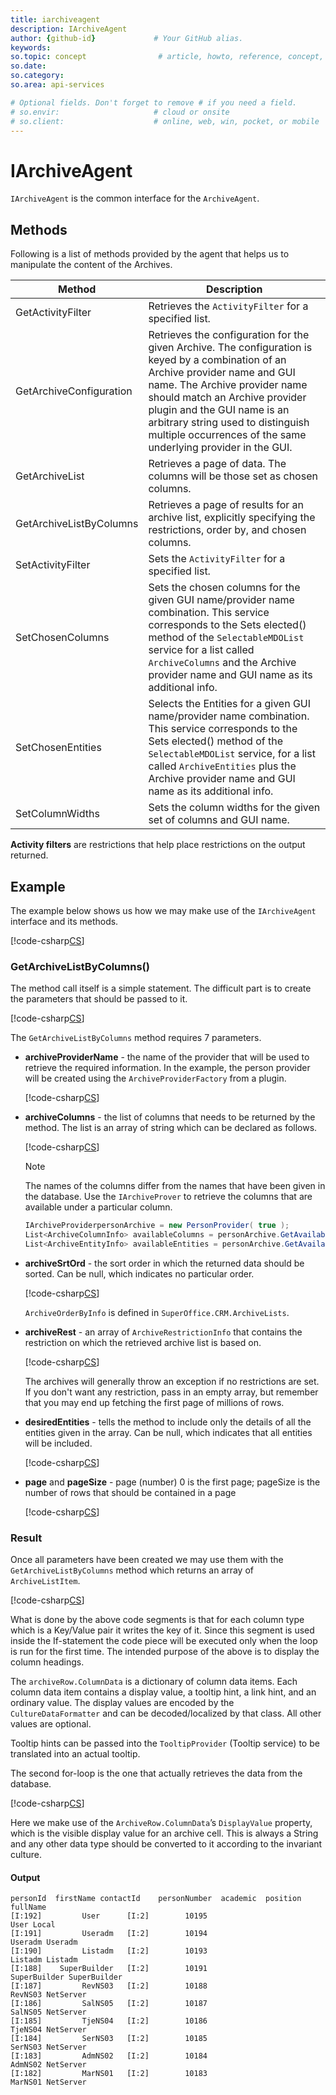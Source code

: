 ```yaml
---
title: iarchiveagent 
description: IArchiveAgent
author: {github-id}             # Your GitHub alias.
keywords: 
so.topic: concept                # article, howto, reference, concept, guide
so.date:
so.category:
so.area: api-services

# Optional fields. Don't forget to remove # if you need a field.
# so.envir:                     # cloud or onsite
# so.client:                    # online, web, win, pocket, or mobile
---
```


# IArchiveAgent

`IArchiveAgent` is the common interface for the `ArchiveAgent`.

## Methods

Following is a list of methods provided by the agent that helps us to manipulate the content of the Archives.

| Method |Description |
|---|---|
| GetActivityFilter | Retrieves the `ActivityFilter` for a specified list. |
| GetArchiveConfiguration | Retrieves the configuration for the given Archive. The configuration is keyed by a combination of an Archive provider name and GUI name. The Archive provider name should match an Archive provider plugin and the GUI name is an arbitrary string used to distinguish multiple occurrences of the same underlying provider in the GUI. |
| GetArchiveList | Retrieves a page of data. The columns will be those set as chosen columns. |
| GetArchiveListByColumns | Retrieves a page of results for an archive list, explicitly specifying the restrictions, order by, and chosen columns. |
| SetActivityFilter | Sets the `ActivityFilter` for a specified list. |
| SetChosenColumns | Sets the chosen columns for the given GUI name/provider name combination. This service corresponds to the Sets elected() method of the `SelectableMDOList` service for a list called `ArchiveColumns` and the Archive provider name and GUI name as its additional info. |
| SetChosenEntities | Selects the Entities for a given GUI name/provider name combination. This service corresponds to the Sets elected() method of the `SelectableMDOList` service, for a list called `ArchiveEntities` plus the Archive provider name and GUI name as its additional info. |
| SetColumnWidths | Sets the column widths for the given set of columns and GUI name. |

**Activity filters** are restrictions that help place restrictions on the output returned.

## Example

The example below shows us how we may make use of the `IArchiveAgent` interface and its methods.

[!code-csharp[CS](includes/iarchiveagent-person.cs)]

### GetArchiveListByColumns()

The method call itself is a simple statement. The difficult part is to create the parameters that should be passed to it.

[!code-csharp[CS](includes/iarchiveagent-person.cs?range=37)]

The `GetArchiveListByColumns` method requires 7 parameters.

* **archiveProviderName** - the name of the provider that will be used to retrieve the required information. In the example, the person provider will be created using the `ArchiveProviderFactory` from a plugin.

  [!code-csharp[CS](includes/iarchiveagent-person.cs?range=11)]

* **archiveColumns** - the list of columns that needs to be returned by the method. The list is an array of string which can be declared as follows.

  [!code-csharp[CS](includes/iarchiveagent-person.cs?range=14)]

  > [!NOTE]
  > The names of the columns differ from the names that have been given in the database. Use the `IArchiveProver` to retrieve the columns that are available under a particular column.

  ```csharp
  IArchiveProviderpersonArchive = new PersonProvider( true );
  List<ArchiveColumnInfo> availableColumns = personArchive.GetAvailableColumns();
  List<ArchiveEntityInfo> availableEntities = personArchive.GetAvailableEntities();
  ```

* **archiveSrtOrd** - the sort order in which the returned data should be sorted. Can be null, which indicates no particular order.

  [!code-csharp[CS](includes/iarchiveagent-person.cs?range=17-18)]

  `ArchiveOrderByInfo` is defined in `SuperOffice.CRM.ArchiveLists`.

* **archiveRest** - an array of `ArchiveRestrictionInfo` that contains the restriction on which the retrieved archive list is based on.

  [!code-csharp[CS](includes/iarchiveagent-person.cs?range=21-22)]

  The archives will generally throw an exception if no restrictions are set. If you don't want any restriction, pass in an empty array, but remember that you may end up fetching the first page of millions of rows.

* **desiredEntities** - tells the method to include only the details of all the entities given in the array. Can be null, which indicates that all entities will be included.

  [!code-csharp[CS](includes/iarchiveagent-person.cs?range=25)]

* **page** and **pageSize** - page (number) 0 is the first page; pageSize is the number of rows that should be contained in a page

  [!code-csharp[CS](includes/iarchiveagent-person.cs?range=28,31)]

### Result

Once all parameters have been created we may use them with the `GetArchiveListByColumns` method which returns an array of `ArchiveListItem`.

[!code-csharp[CS](includes/iarchiveagent-person.cs?range=45-48)]

What is done by the above code segments is that for each column type which is a Key/Value pair it writes the key of it. Since this segment is used inside the If-statement the code piece will be executed only when the loop is run for the first time. The intended purpose of the above is to display the column headings.

The `archiveRow.ColumnData` is a dictionary of column data items. Each column data item contains a display value, a tooltip hint, a link hint, and an ordinary value. The display values are encoded by the `CultureDataFormatter` and can be decoded/localized by that class. All other values are optional.

Tooltip hints can be passed into the `TooltipProvider` (Tooltip service) to be translated into an actual tooltip.
<!-- This is the one-stop shop for asynchronous tooltips. This class takes in a tooltip hint and through the static method converts it into a tooltip. -->

The second for-loop is the one that actually retrieves the data from the database.

[!code-csharp[CS](includes/iarchiveagent-person.cs?range=54-57)]

Here we make use of the `ArchiveRow.ColumnData`’s `DisplayValue` property, which is the visible display value for an archive cell. This is always a String and any other data type should be converted to it according to the invariant culture.

#### Output

```text
personId  firstName contactId    personNumber  academic  position  fullName
[I:192]         User      [I:2]        10195                           User Local
[I:191]         Useradm   [I:2]        10194                           Useradm Useradm
[I:190]         Listadm   [I:2]        10193                           Listadm Listadm
[I:188]    SuperBuilder   [I:2]        10191                           SuperBuilder SuperBuilder
[I:187]         RevNS03   [I:2]        10188                           RevNS03 NetServer
[I:186]         SalNS05   [I:2]        10187                           SalNS05 NetServer
[I:185]         TjeNS04   [I:2]        10186                           TjeNS04 NetServer
[I:184]         SerNS03   [I:2]        10185                           SerNS03 NetServer
[I:183]         AdmNS02   [I:2]        10184                           AdmNS02 NetServer
[I:182]         MarNS01   [I:2]        10183                           MarNS01 NetServer
```
